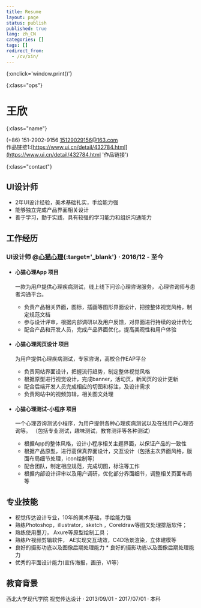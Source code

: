 ```yaml
---
title: Resume
layout: page
status: publish
published: true
lang: zh_CN
categories: []
tags: []
redirect_from:
  - /cv/xin/
---
```


<link href="/assets/css/resume.css" rel="stylesheet" />
<style type="text/css">
.post-content {
	font-family: 'PingFang SC', 'Hiragino Sans GB',
		'Microsoft YaHei',
		'WenQuanYi Micro Hei',
		'Helvetica Neue', Helvetica, Arial, sans-serif;
}

.post-content h4 {
	font-size: 16px;
	margin-bottom: 5px;
}

ul.proj-list {
	margin: 0;
	list-style: none;
}

ul.proj-list > li > ul {
	margin-left: 30px;
	list-style: initial;
}
</style>

[<i class="fa fa-language"></i>](/resume/ '英文简历')
[<i class="fa fa-print"></i>](# '打印简历'){:onclick='window.print()'}
<!--
[<i class="fa fa-download"></i>](/assets/resume.pdf '下载简历')
-->
{:class="ops"}

# 王欣
{:class="name"}

<i class="fa fa-fw fa-phone"></i> (+86) 151-2902-9156
<i class="fa fa-fw fa-envelope-o"></i> [15129029156@163.com](mailto:15129029156@163.com)
<br/>
<i class="fa fa-fw fa-globe"></i> 作品链接1:[https://www.ui.cn/detail/432784.html](https://www.ui.cn/detail/432784.html '作品链接')
<br/>

{:class="contact"}

## UI设计师

* 2年UI设计经验，美术基础扎实，手绘能力强
* 能够独立完成产品界面相关设计
* 善于学习，勤于实践，具有较强的学习能力和组织沟通能力

## 工作经历

### UI设计师 @[心猫心理](https://www.120xinmao.com){:target='_blank'} &middot; 2016/12 - 至今
* #### 心猫心理App 项目

	 一款为用户提供心理疾病测试，线上线下问诊心理咨询服务，
	心理咨询师与患者沟通平台。

  * 负责产品相关界面，图标，插画等图形界面设计，把控整体视觉风格，制定规范文档
  * 参与设计评审，根据内部调研以及用户反馈，对界面进行持续的设计优化
  * 配合产品和开发人员，完成产品界面优化，提高美观性和用户体验

* #### 心猫心理网页设计 项目

	为用户提供心理疾病测试，专家咨询，高校合作EAP平台
	
  * 负责网站界面设计，把握流行趋势，制定整体视觉风格
  * 根据原型进行视觉设计，完成banner，活动页，新闻页的设计更新
  * 配合后端开发人员完成相应的切图和标注，及设计需求
  * 负责网站中的视频剪辑，相关图文处理


* #### 心猫心理测试-小程序 项目

	 一个心理咨询测试小程序，为用户提供各种心理疾病测试以及在线用户心理咨询等。
        （包括专业测试，趣味测试，教育测评等各种测试）
	
  * 根据App的整体风格，设计小程序相关主题界面，以保证产品的一致性
  * 根据产品原型，进行高保真界面设计，交互设计（包括主次界面风格，版面布局细节处理，icon绘制等）
  * 配合团队，制定相应规范，完成切图，标注等工作
  * 根据内部设计评审以及用户调研，优化部分界面细节，调整相关页面布局等 

## 专业技能

 * 视觉传达设计专业，10年的美术基础，手绘能力强
 * 熟练Photoshop，illustrator，sketch ，Coreldraw等图文处理排版软件；
 * 熟练使用墨刀， Axure等原型绘制工具；
 * 熟练Pr视频剪辑软件， AE实现交互动效，C4D场景渲染，立体建模等
 * 良好的摄影功底以及图像后期处理能力 * 良好的摄影功底以及图像后期处理能力
 * 优秀的平面设计能力(宣传海报，画册，VI等）


## 教育背景

西北大学现代学院  视觉传达设计 
&middot; 2013/09/01 - 2017/07/01 &middot; 本科
